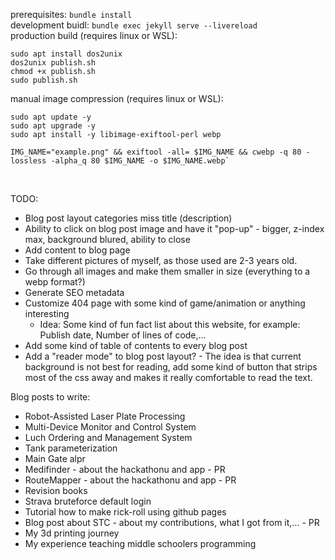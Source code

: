 prerequisites: `bundle install` <br/>
development buidl: `bundle exec jekyll serve --livereload` <br/>
production build (requires linux or WSL):

```
sudo apt install dos2unix
dos2unix publish.sh
chmod +x publish.sh
sudo publish.sh
```

manual image compression (requires linux or WSL):

```
sudo apt update -y
sudo apt upgrade -y
sudo apt install -y libimage-exiftool-perl webp

IMG_NAME="example.png" && exiftool -all= $IMG_NAME && cwebp -q 80 -lossless -alpha_q 80 $IMG_NAME -o $IMG_NAME.webp`
```

<br/>

TODO:

- Blog post layout categories miss title (description)
- Ability to click on blog post image and have it "pop-up" - bigger, z-index max, background blured, ability to close
- Add content to blog page
- Take different pictures of myself, as those used are 2-3 years old.
- Go through all images and make them smaller in size (everything to a webp format?)
- Generate SEO metadata
- Customize 404 page with some kind of game/animation or anything interesting
  - Idea: Some kind of fun fact list about this website, for example: Publish date, Number of lines of code,...
- Add some kind of table of contents to every blog post
- Add a "reader mode" to blog post layout? - The idea is that current background is not best for reading, add some kind of button that strips most of the css away and makes it really comfortable to read the text.

Blog posts to write:

- Robot-Assisted Laser Plate Processing
- Multi-Device Monitor and Control System
- Luch Ordering and Management System
- Tank parameterization
- Main Gate alpr
- Medifinder - about the hackathonu and app - PR
- RouteMapper - about the hackathonu and app - PR
- Revision books
- Strava bruteforce default login
- Tutorial how to make rick-roll using github pages
- Blog post about STC - about my contributions, what I got from it,... - PR
- My 3d printing journey
- My experience teaching middle schoolers programming
